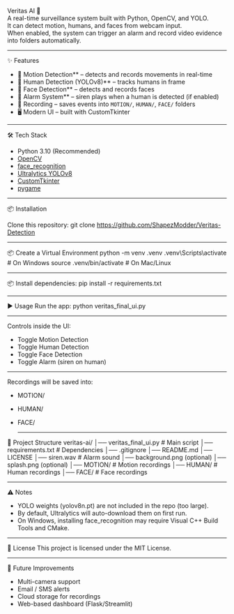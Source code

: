Veritas AI 🚨  
A real-time surveillance system built with Python, OpenCV, and YOLO.  
It can detect motion, humans, and faces from webcam input.  
When enabled, the system can trigger an alarm and record video evidence into folders automatically.  

---

✨ Features
- 🎥 Motion Detection** – detects and records movements in real-time  
- 🧑 Human Detection (YOLOv8)** – tracks humans in frame  
- 🙂 Face Detection** – detects and records faces  
- 🚨 Alarm System** – siren plays when a human is detected (if enabled)  
- 💾 Recording – saves events into `MOTION/`, `HUMAN/`, `FACE/` folders  
- 🖥️ Modern UI – built with CustomTkinter  

---

 🛠️ Tech Stack
- Python 3.10 (Recommended)
- [OpenCV](https://opencv.org/)  
- [face_recognition](https://github.com/ageitgey/face_recognition)  
- [Ultralytics YOLOv8](https://github.com/ultralytics/ultralytics)  
- [CustomTkinter](https://github.com/TomSchimansky/CustomTkinter)  
- [pygame](https://www.pygame.org/)  

---

📦 Installation

Clone this repository:
git clone https://github.com/ShapezModder/Veritas-Detection

---

📦 Create a Virtual Environment
python -m venv .venv
.venv\Scripts\activate     # On Windows
source .venv/bin/activate  # On Mac/Linux

---

📦 Install dependencies:
pip install -r requirements.txt

---

▶️ Usage
Run the app:
python veritas_final_ui.py

---

Controls inside the UI:
- Toggle Motion Detection
- Toggle Human Detection
- Toggle Face Detection
- Toggle Alarm (siren on human)

----

Recordings will be saved into:
- MOTION/
- HUMAN/
- FACE/

  ---

📂 Project Structure
veritas-ai/
│── veritas_final_ui.py     # Main script
│── requirements.txt        # Dependencies
│── .gitignore
│── README.md
│── LICENSE
│── siren.wav               # Alarm sound
│── background.png (optional)
│── splash.png (optional)
│── MOTION/                 # Motion recordings
│── HUMAN/                  # Human recordings
│── FACE/                   # Face recordings

---

⚠️ Notes
- YOLO weights (yolov8n.pt) are not included in the repo (too large).
- By default, Ultralytics will auto-download them on first run.
- On Windows, installing face_recognition may require Visual C++ Build Tools and CMake.

---

📜 License
This project is licensed under the MIT License.

---

🚀 Future Improvements
- Multi-camera support
- Email / SMS alerts
- Cloud storage for recordings
- Web-based dashboard (Flask/Streamlit)


